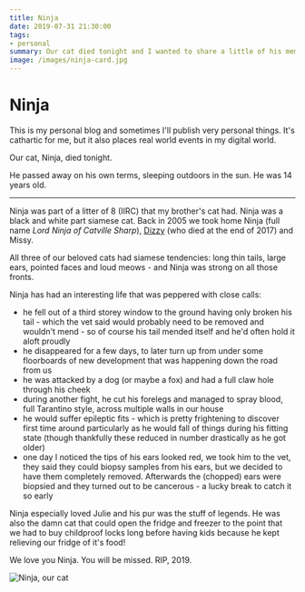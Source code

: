 ```yaml
---
title: Ninja
date: 2019-07-31 21:30:00
tags:
- personal
summary: Our cat died tonight and I wanted to share a little of his memory here
image: /images/ninja-card.jpg
---
```


# Ninja

This is my personal blog and sometimes I'll publish very personal things. It's cathartic for me, but it also places real world events in my digital world.

Our cat, Ninja, died tonight.

He passed away on his own terms, sleeping outdoors in the sun. He was 14 years old.

<!--more-->

---

Ninja was part of a litter of 8 (IIRC) that my brother's cat had. Ninja was a black and white part siamese cat. Back in 2005 we took home Ninja (full name _Lord Ninja of Catville Sharp_), [Dizzy](https://remysharp.com/2017/10/30/dear-dizzy) (who died at the end of 2017) and Missy.

All three of our beloved cats had siamese tendencies: long thin tails, large ears, pointed faces and loud meows - and Ninja was strong on all those fronts.

Ninja has had an interesting life that was peppered with close calls:

- he fell out of a third storey window to the ground having only broken his tail - which the vet said would probably need to be removed and wouldn't mend - so of course his tail mended itself and he'd often hold it aloft proudly
- he disappeared for a few days, to later turn up from under some floorboards of new development that was happening down the road from us
- he was attacked by a dog (or maybe a fox) and had a full claw hole through his cheek
- during another fight, he cut his forelegs and managed to spray blood, full Tarantino style, across multiple walls in our house
- he would suffer epileptic fits - which is pretty frightening to discover first time around particularly as he would fall of things during his fitting state (though thankfully these reduced in number drastically as he got older)
- one day I noticed the tips of his ears looked red, we took him to the vet, they said they could biopsy samples from his ears, but we decided to have them completely removed. Afterwards the (chopped) ears were biopsied and they turned out to be cancerous - a lucky break to catch it so early

Ninja especially loved Julie and his pur was the stuff of legends. He was also the damn cat that could open the fridge and freezer to the point that we had to buy childproof locks long before having kids because he kept relieving our fridge of it's food!

We love you Ninja. You will be missed. RIP, 2019.

![Ninja, our cat](/images/ninja.jpg)
